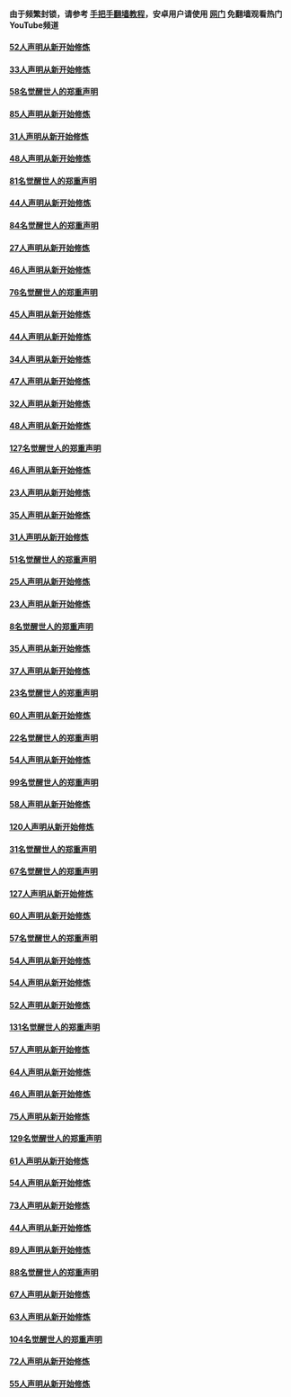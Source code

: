 #### 由于频繁封锁，请参考 [手把手翻墙教程](https://github.com/gfw-breaker/guides/wiki/)，安卓用户请使用 [网门](https://github.com/gfw-breaker/nogfw/blob/master/dl.md?t=03110500) 免翻墙观看热门YouTube频道 

#### [52人声明从新开始修炼](../pages/91/421846.md?t=03110500) 

#### [33人声明从新开始修炼](../pages/91/421804.md?t=03110500) 

#### [58名觉醒世人的郑重声明](../pages/91/421845.md?t=03110500) 

#### [85人声明从新开始修炼](../pages/91/421769.md?t=03110500) 

#### [31人声明从新开始修炼](../pages/91/421763.md?t=03110500) 

#### [48人声明从新开始修炼](../pages/91/421605.md?t=03110500) 

#### [81名觉醒世人的郑重声明](../pages/91/421656.md?t=03110500) 

#### [44人声明从新开始修炼](../pages/91/421544.md?t=03110500) 

#### [84名觉醒世人的郑重声明](../pages/91/421543.md?t=03110500) 

#### [27人声明从新开始修炼](../pages/91/421465.md?t=03110500) 

#### [46人声明从新开始修炼](../pages/91/421454.md?t=03110500) 

#### [76名觉醒世人的郑重声明](../pages/91/421453.md?t=03110500) 

#### [45人声明从新开始修炼](../pages/91/421452.md?t=03110500) 

#### [44人声明从新开始修炼](../pages/91/421422.md?t=03110500) 

#### [34人声明从新开始修炼](../pages/91/421322.md?t=03110500) 

#### [47人声明从新开始修炼](../pages/91/421264.md?t=03110500) 

#### [32人声明从新开始修炼](../pages/91/421225.md?t=03110500) 

#### [48人声明从新开始修炼](../pages/91/421202.md?t=03110500) 

#### [127名觉醒世人的郑重声明](../pages/91/421224.md?t=03110500) 

#### [46人声明从新开始修炼](../pages/91/421203.md?t=03110500) 

#### [23人声明从新开始修炼](../pages/91/421138.md?t=03110500) 

#### [35人声明从新开始修炼](../pages/91/421122.md?t=03110500) 

#### [31人声明从新开始修炼](../pages/91/421081.md?t=03110500) 

#### [51名觉醒世人的郑重声明](../pages/91/421080.md?t=03110500) 

#### [25人声明从新开始修炼](../pages/91/421020.md?t=03110500) 

#### [23人声明从新开始修炼](../pages/91/420884.md?t=03110500) 

#### [8名觉醒世人的郑重声明](../pages/91/420883.md?t=03110500) 

#### [35人声明从新开始修炼](../pages/91/420809.md?t=03110500) 

#### [37人声明从新开始修炼](../pages/91/420766.md?t=03110500) 

#### [23名觉醒世人的郑重声明](../pages/91/420765.md?t=03110500) 

#### [60人声明从新开始修炼](../pages/91/420727.md?t=03110500) 

#### [22名觉醒世人的郑重声明](../pages/91/420726.md?t=03110500) 

#### [54人声明从新开始修炼](../pages/91/420529.md?t=03110500) 

#### [99名觉醒世人的郑重声明](../pages/91/420528.md?t=03110500) 

#### [58人声明从新开始修炼](../pages/91/420198.md?t=03110500) 

#### [120人声明从新开始修炼](../pages/91/420141.md?t=03110500) 

#### [31名觉醒世人的郑重声明](../pages/91/420197.md?t=03110500) 

#### [67名觉醒世人的郑重声明](../pages/91/420140.md?t=03110500) 

#### [127人声明从新开始修炼](../pages/91/420082.md?t=03110500) 

#### [60人声明从新开始修炼](../pages/91/420081.md?t=03110500) 

#### [57名觉醒世人的郑重声明](../pages/91/420080.md?t=03110500) 

#### [54人声明从新开始修炼](../pages/91/419533.md?t=03110500) 

#### [54人声明从新开始修炼](../pages/91/419532.md?t=03110500) 

#### [52人声明从新开始修炼](../pages/91/419531.md?t=03110500) 

#### [131名觉醒世人的郑重声明](../pages/91/419530.md?t=03110500) 

#### [57人声明从新开始修炼](../pages/91/419430.md?t=03110500) 

#### [64人声明从新开始修炼](../pages/91/419429.md?t=03110500) 

#### [46人声明从新开始修炼](../pages/91/419428.md?t=03110500) 

#### [75人声明从新开始修炼](../pages/91/419427.md?t=03110500) 

#### [129名觉醒世人的郑重声明](../pages/91/419426.md?t=03110500) 

#### [61人声明从新开始修炼](../pages/91/419198.md?t=03110500) 

#### [54人声明从新开始修炼](../pages/91/419197.md?t=03110500) 

#### [73人声明从新开始修炼](../pages/91/419196.md?t=03110500) 

#### [44人声明从新开始修炼](../pages/91/419075.md?t=03110500) 

#### [89人声明从新开始修炼](../pages/91/419074.md?t=03110500) 

#### [88名觉醒世人的郑重声明](../pages/91/419195.md?t=03110500) 

#### [67人声明从新开始修炼](../pages/91/419073.md?t=03110500) 

#### [63人声明从新开始修炼](../pages/91/419072.md?t=03110500) 

#### [104名觉醒世人的郑重声明](../pages/91/419071.md?t=03110500) 

#### [72人声明从新开始修炼](../pages/91/418902.md?t=03110500) 

#### [55人声明从新开始修炼](../pages/91/418901.md?t=03110500) 

